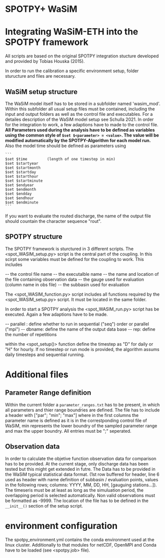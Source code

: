 # SPOTPY+ WaSiM
# Integrating WaSiM-ETH into the SPOTPY framework 

All scripts are based on the original SPOTPY integration stucture developed and provided by Tobias Houska (2015).

In order to run the calibration a specific environment setup, folder sturucture and files are necessary.

## WaSiM setup structure
The WaSiM model itself has to be stored in a subfolder named 'wasim_mod'. Within this subfolder all usual setup files must be contained, including the input and output folders as well as the control file and executables. For a detailes description of the WaSiM model setup see Schulla 2021. 
In order for the integration to work, a few adaptions have to made to the control file. 
**All Parameters used during the analysis have to be defined as variables using the common style of `$set $<parameter> = <value>`. The value will be modified automatically by the SPOTPY-Algorithm for each model run.**
Also the model time should be defined as parameters using 

    ```
    $set $time         (length of one timestep in min)
    $set $startyear 
    $set $startmonth
    $set $startday
    $set $starthour
    $set $startminute
    $set $endyear
    $set $endmonth
    $set $endday
    $set $endhour
    $set $endminute
    ```
If you want to evaluate the routed discharge, the name of the output file should countain the character sequence "rout". 

## SPOTPY structure
The SPOTPY framework is sturctured in 3 different scripts. 
The <spot_WASIM_setup.py> script is the central part of the coupling. In this scirpt some variables must be defined for the coupling to work. This includes 

-- the control file name
-- the executalble name
-- the name and location of the file containing observation data
-- the gauge used for evaluation (column name in obs file)
-- the subbasin used for evaluation

The <spot_WASIM_function.py> script includes all functions required by the <spot_WASIM_setup.py> script. It must be located in the same folder.

In order to start a SPOTPY analysis the <spot_WASIM_run.py> script has be executed. Again a few adaptions have to be made.

-- parallel : define whether to run in sequential ("seq") order or parallel ("mpi")
-- dbname:    define the name of the output data base
-- rep:       define the number of repetitions 

within the <spot_setup()> function define the timestep as "D" for daily or "H" for hourly. If no timestep or run mode is provided, the algorithm assums daily timesteps and sequential running. 

# Additional files
    
## Parameter Range definition
Within the current folder a `parameter_ranges.txt` has to be present, in which all parameters and thier range boundries are defined. 
The file has to include a header with ["par"; "min"; "max"] where in the first columns the parameter name is defined as it is in the correstponding control file of WaSiM, min represents the lower boundry of the sampled parameter range and max the upper boundry. All entries must be ";" seperated. 

## Observation data
In order to calculate the objetive function observation data for comparison has to be provided. At the current stage, only discharge data has been tested but this might get extended in futre. 
The Data has to be provided in the WaSiM typical statistical data format. (1st row buffered for header, line 6 used as header with name definition of subbasin / evaluation points, values in the following rows; columns: YYYY, MM, DD, HH, [gauguing stations...]).
The timeseris must be at least as long as the simuluation period, the overlapping period is selected automatically. Non valid observations must be formatted as -9999.
The location of the file has to be defined in the `__init__()` section of the setup script.

# environment configuration
The spotpy_environment.yml contains the conda environment used at the linux cluster. Additionally to that modules for netCDF, OpenMPI and Conda have to be loaded (see <spotpy.job> file).
 